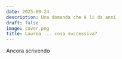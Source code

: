 ```yaml
---
date: 2025-09-24
description: Una domanda che è lì da anni
draft: false
image: cover.png
title: Laurea ... cosa successiva?
---
```


<!-- hash: 870a40a28846 -->
Ancora scrivendo